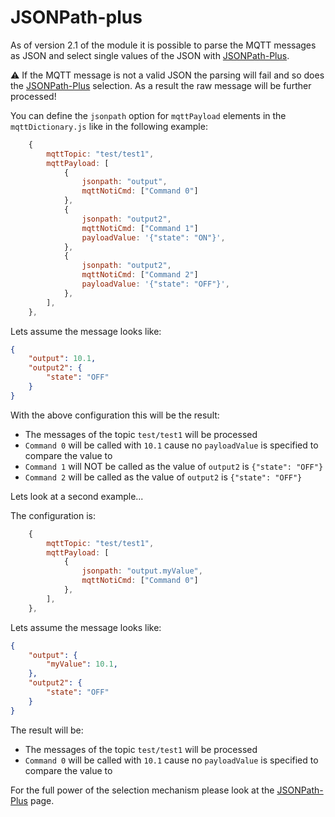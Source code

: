 # JSONPath-plus

As of version 2.1 of the module it is possible to parse the MQTT messages as JSON and select single values of the JSON with [JSONPath-Plus](https://github.com/JSONPath-Plus/JSONPath).

:warning:
If the MQTT message is not a valid JSON the parsing will fail and so does the [JSONPath-Plus](https://github.com/JSONPath-Plus/JSONPath) selection. As a result the raw message will be further processed!

You can define the `jsonpath` option for `mqttPayload` elements in the `mqttDictionary.js` like in the following example:

```js
    {
        mqttTopic: "test/test1",
        mqttPayload: [
            {
                jsonpath: "output",
                mqttNotiCmd: ["Command 0"]
            },
            {
                jsonpath: "output2",
                mqttNotiCmd: ["Command 1"]
                payloadValue: '{"state": "ON"}',
            },
            {
                jsonpath: "output2",
                mqttNotiCmd: ["Command 2"]
                payloadValue: '{"state": "OFF"}',
            },
        ],
    },
```

Lets assume the message looks like:

```json
{
    "output": 10.1,
    "output2": {
        "state": "OFF"
    }
}
```

With the above configuration this will be the result:

* The messages of the topic `test/test1` will be processed
* `Command 0` will be called with `10.1` cause no `payloadValue` is specified to compare the value to
* `Command 1` will NOT be called as the value of `output2` is `{"state": "OFF"}`
* `Command 2` will be called as the value of `output2` is `{"state": "OFF"}`

Lets look at a second example...

The configuration is:

```js
    {
        mqttTopic: "test/test1",
        mqttPayload: [
            {
                jsonpath: "output.myValue",
                mqttNotiCmd: ["Command 0"]
            },
        ],
    },
```

Lets assume the message looks like:

```json
{
    "output": {
        "myValue": 10.1,
    },
    "output2": {
        "state": "OFF"
    }
}
```

The result will be:

* The messages of the topic `test/test1` will be processed
* `Command 0` will be called with `10.1` cause no `payloadValue` is specified to compare the value to

For the full power of the selection mechanism please look at the [JSONPath-Plus](https://github.com/JSONPath-Plus/JSONPath) page.